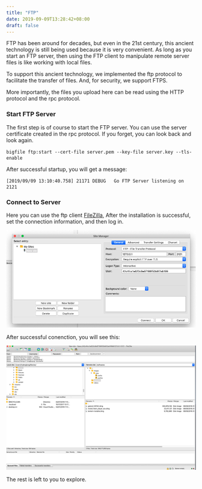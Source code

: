 ```yaml
---
title: "FTP"
date: 2019-09-09T13:28:42+08:00
draft: false
---
```


FTP has been around for decades, but even in the 21st century, this ancient technology is still being used because it is very convenient. As long as you start an FTP server, then using the FTP client to manipulate remote server files is like working with local files.

To support this ancient technology, we implemented the ftp protocol to facilitate the transfer of files. And, for security, we support FTPS.

More importantly, the files you upload here can be read using the HTTP protocol and the rpc protocol.


### Start FTP Server

The first step is of course to start the FTP server. You can use the server certificate created in the rpc protocol. If you forget, you can look back and look again.

    bigfile ftp:start --cert-file server.pem --key-file server.key --tls-enable

After successful startup, you will get a message:

    [2019/09/09 13:10:40.758] 21171 DEBUG   Go FTP Server listening on 2121

### Connect to Server

Here you can use the ftp client [FileZilla](https://filezilla-project.org/download.php?type=client), After the installation is successful, set the connection information, and then log in.

![set ftp site info](/ftp-conn-set.png)

After successful conenction, you will see this:

![ftp-connect-succesfully](/ftp-connect-succesfully.png)

The rest is left to you to explore.